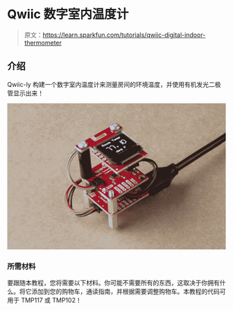 # Qwiic 数字室内温度计

> 原文：<https://learn.sparkfun.com/tutorials/qwiic-digital-indoor-thermometer>

## 介绍

Qwiic-ly 构建一个数字室内温度计来测量房间的环境温度，并使用有机发光二极管显示出来！

[![Qwiic Digital Indoor Thermometer](img/aa58214daa6e0e43a84f67d232e50fd1.png)](https://cdn.sparkfun.com/assets/learn_tutorials/1/1/8/1/Qwiic_Micro_Ambient_Room_Temperature_Sensor_Demo.jpg)

### 所需材料

要跟随本教程，您将需要以下材料。你可能不需要所有的东西，这取决于你拥有什么。将它添加到您的购物车，通读指南，并根据需要调整购物车。本教程的代码可用于 TMP117 或 TMP102！